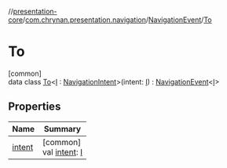 //[presentation-core](../../../../index.md)/[com.chrynan.presentation.navigation](../../index.md)/[NavigationEvent](../index.md)/[To](index.md)

# To

[common]\
data class [To](index.md)&lt;[I](index.md) : [NavigationIntent](../../-navigation-intent/index.md)&gt;(intent: [I](index.md)) : [NavigationEvent](../index.md)&lt;[I](index.md)&gt;

## Properties

| Name | Summary |
|---|---|
| [intent](intent.md) | [common]<br>val [intent](intent.md): [I](index.md) |
